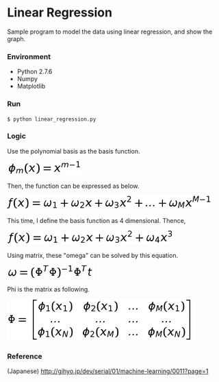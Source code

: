 # Linear Regression

Sample program to model the data using linear regression, and show the graph.

### Environment

- Python 2.7.6
- Numpy
- Matplotlib

### Run

	$ python linear_regression.py

### Logic

Use the polynomial basis as the basis function.

![Polynomial Basis](https://raw.githubusercontent.com/takp/linear-regression-sample/master/images/polynomial_basis.jpg)

Then, the function can be expressed as below.

![General function](https://raw.githubusercontent.com/takp/linear-regression-sample/master/images/general_function.jpg)

This time, I define the basis function as 4 dimensional. Thence, 

![function](https://raw.githubusercontent.com/takp/linear-regression-sample/master/images/function.jpg)

Using matrix, these "omega" can be solved by this equation.

![omega equation](https://raw.githubusercontent.com/takp/linear-regression-sample/master/images/omega_equation.jpg)

Phi is the matrix as following.

![Phi](https://raw.githubusercontent.com/takp/linear-regression-sample/master/images/Phi.jpg)

### Reference

(Japanese) http://gihyo.jp/dev/serial/01/machine-learning/0011?page=1

